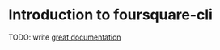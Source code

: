 # Introduction to foursquare-cli

TODO: write [great documentation](http://jacobian.org/writing/great-documentation/what-to-write/)
